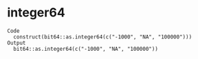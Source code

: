 # integer64

    Code
      construct(bit64::as.integer64(c("-1000", "NA", "100000")))
    Output
      bit64::as.integer64(c("-1000", "NA", "100000"))

